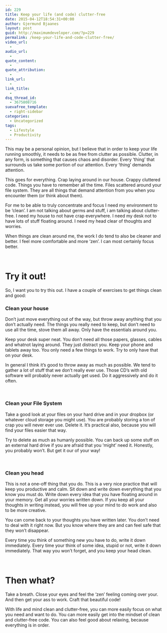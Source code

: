 ```yaml
---
id: 229
title: Keep your life (and code) clutter-free
date: 2015-04-12T18:54:31+00:00
author: Gjermund Bjaanes
layout: post
guid: http://maximumdeveloper.com/?p=229
permalink: /keep-your-life-and-code-clutter-free/
video_url:
  - 
audio_url:
  - 
quote_content:
  - 
quote_attribution:
  - 
link_url:
  - 
link_title:
  - 
dsq_thread_id:
  - 3675808716
suevafree_template:
  - right-sidebar
categories:
  - Uncategorized
tags:
  - Lifestyle
  - Productivity
---
```

This may be a personal opinion, but I believe that in order to keep your life running smoothly, it needs to be as free from clutter as possible. Clutter, in any form, is something that causes chaos and disorder. Every ‘thing’ that surrounds us take some portion of our attention. Every &#8216;thing&#8217; demands attention.

This goes for everything. Crap laying around in our house. Crappy cluttered code. Things you have to remember all the time. Files scattered around your file system. They are all things that demand attention from you when you encounter them (or think about them).

For me to be able to truly concentrate and focus I need my environment to be ‘clean’. I am not talking about germs and stuff, i am talking about clutter-free. I need my house to not have crap everywhere. I need my desk not to have lots of stuff floating around. I need my head clear of thoughts and worries.

When things are clean around me, the work I do tend to also be cleaner and better. I feel more comfortable and more ‘zen’. I can most certainly focus better.

&nbsp;

# Try it out!

So, I want you to try this out. I have a couple of exercises to get things clean and good:

### Clean your house

Don’t just move everything out of the way, but throw away anything that you don’t actually need. The things you really need to keep, but don’t need to use all the time, stove them all away. Only have the essentials around you.

Keep your desk super neat. You don’t need all those papers, glasses, cables and whatnot laying around. They just distract you. Keep your phone and tablets away too. You only need a few things to work. Try to only have that on your desk.

In general I think it’s good to throw away as much as possible. We tend to gather a lot of stuff that we don’t really ever use. Those CD’s with old software will probably never actually get used. Do it aggressively and do it often.

&nbsp;

### Clean your File System

Take a good look at your files on your hard drive and in your dropbox (or whatever cloud storage you might use). You are probably storing a ton of crap you will never ever use. Delete it. It’s practical also, because you will find your files easier that way.

Try to delete as much as humanly possible. You can back up some stuff on an external hard drive if you are afraid that you ‘might’ need it. Honestly, you probably won’t. But get it our of your way!

&nbsp;

### Clean you head

This is not a one-off thing that you do. This is a very nice practice that will keep you productive and calm. Sit down and write down everything that you know you must do. Write down every idea that you have floating around in your memory. Get all your worries written down. If you keep all your thoughts in writing instead, you will free up your mind to do work and also to be more creative.

You can come back to your thoughts you have written later. You don&#8217;t need to deal with it right now. But you know where they are and can feel safe that they won&#8217;t disappear.

Every time you think of something new you have to do, write it down immediately. Every time your think of some idea, stupid or not, write it down immediately. That way you won’t forget, and you keep your head clean.

&nbsp;

# Then what?

Take a breath. Close your eyes and feel the &#8216;zen&#8217; feeling coming over your. And then get your ass to work. Craft that beautiful code!

With life and mind clean and clutter-free, you can more easily focus on what you need and want to do. You can more easily get into the mindset of clean and clutter-free code. You can also feel good about relaxing, because everything is in order.

<div class="addtoany_share_save_container addtoany_content_bottom">
  <div class="a2a_kit a2a_kit_size_32 addtoany_list a2a_target" id="wpa2a_23">
    <a class="a2a_button_facebook" href="http://www.addtoany.com/add_to/facebook?linkurl=http%3A%2F%2Fgjermundbjaanes.com%2Fkeep-your-life-and-code-clutter-free%2F&linkname=Keep%20your%20life%20%28and%20code%29%20clutter-free" title="Facebook" rel="nofollow" target="_blank"></a><a class="a2a_button_twitter" href="http://www.addtoany.com/add_to/twitter?linkurl=http%3A%2F%2Fgjermundbjaanes.com%2Fkeep-your-life-and-code-clutter-free%2F&linkname=Keep%20your%20life%20%28and%20code%29%20clutter-free" title="Twitter" rel="nofollow" target="_blank"></a><a class="a2a_button_google_plus" href="http://www.addtoany.com/add_to/google_plus?linkurl=http%3A%2F%2Fgjermundbjaanes.com%2Fkeep-your-life-and-code-clutter-free%2F&linkname=Keep%20your%20life%20%28and%20code%29%20clutter-free" title="Google+" rel="nofollow" target="_blank"></a><a class="a2a_dd addtoany_share_save" href="https://www.addtoany.com/share"></a>
  </div>
</div>